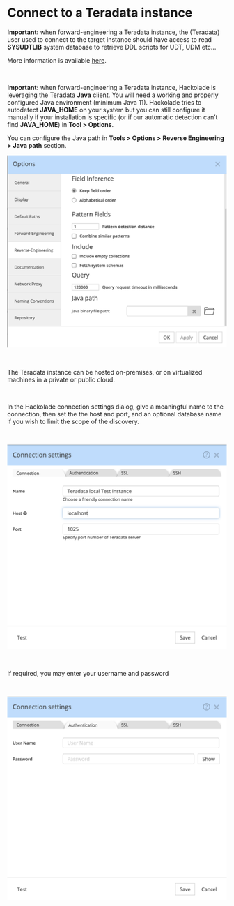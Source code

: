 # Connect to a Teradata instance

**Important:** when forward-engineering a Teradata instance, the (Teradata) user used to connect to the target instance should have access to read **SYSUDTLIB** system database to retrieve DDL scripts for UDT, UDM etc...

More information is available [here](<https://docs.teradata.com/r/Enterprise_IntelliFlex_VMware/Teradata-VantageTM-SQL-Data-Definition-Language-Syntax-and-Examples-17.20/Table-Statements/CREATE-TABLE-and-CREATE-TABLE-AS> "target=\"\_blank\"").

&nbsp;

**Important:** when forward-engineering a Teradata instance, Hackolade is leveraging the Teradata **Java** client.  You will need a working and properly configured Java environment (minimum Java 11).  Hackolade tries to autodetect **JAVA_HOME** on your system but you can still configure it manually if your installation is specific (or if our automatic detection can’t find **JAVA_HOME**) in **Tool > Options**.

You can configure the Java path in **Tools > Options > Reverse Engineering > Java path** section.

![Java configuration](<lib/Teradata%20tools%20options%20reverse-engineering java path.png>)

&nbsp;

The Teradata instance can be hosted on-premises, or on virtualized machines in a private or public cloud. &nbsp;

&nbsp;

In the Hackolade connection settings dialog, give a meaningful name to the connection, then set the the host and port, and an optional database name if you wish to limit the scope of the discovery.

&nbsp;

![Teradata connection settings](<lib/Teradata%20connection%20settings.png>)

&nbsp;

If required, you may enter your username and password

&nbsp;

![Image](<lib/Teradata%20connection%20settings%20auth.png>)

